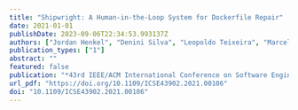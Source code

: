 ```yaml
---
title: "Shipwright: A Human-in-the-Loop System for Dockerfile Repair"
date: 2021-01-01
publishDate: 2023-09-06T22:34:53.993137Z
authors: ["Jordan Henkel", "Denini Silva", "Leopoldo Teixeira", "Marcelo d'Amorim", "Thomas W. Reps"]
publication_types: ["1"]
abstract: ""
featured: false
publication: "*43rd IEEE/ACM International Conference on Software Engineering, ICSE 2021, Madrid, Spain, 22-30 May 2021*"
url_pdf: "https://doi.org/10.1109/ICSE43902.2021.00106"
doi: "10.1109/ICSE43902.2021.00106"
---
```


